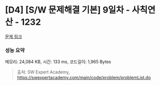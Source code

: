 # [D4] [S/W 문제해결 기본] 9일차 - 사칙연산 - 1232 

[문제 링크](https://swexpertacademy.com/main/code/problem/problemDetail.do?contestProbId=AV141J8KAIcCFAYD) 

### 성능 요약

메모리: 24,084 KB, 시간: 133 ms, 코드길이: 1,965 Bytes



> 출처: SW Expert Academy, https://swexpertacademy.com/main/code/problem/problemList.do